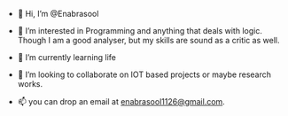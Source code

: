 - 👋 Hi, I’m @Enabrasool
- 👀 I’m interested in Programming and anything that deals with logic.
Though I am a good analyser, but my skills are sound as a critic as well. 

- 🌱 I’m currently learning life
- 💞️ I’m looking to collaborate on IOT based projects or maybe research works. 
- 📫 you can drop an email at enabrasool1126@gmail.com. 

<!---
Enabrasool/Enabrasool is a ✨ special ✨ repository because its `README.md` (this file) appears on your GitHub profile.
You can click the Preview link to take a look at your changes.
--->
